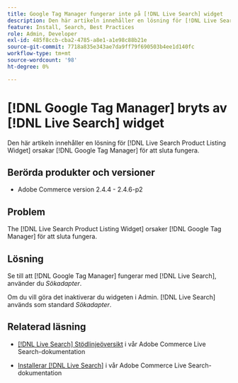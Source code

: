 ```yaml
---
title: Google Tag Manager fungerar inte på [!DNL Live Search] widget
description: Den här artikeln innehåller en lösning för [!DNL Live Search Product Listing Widget] orsakar [!DNL Google Tag Manager] för att sluta fungera.
feature: Install, Search, Best Practices
role: Admin, Developer
exl-id: 485f8ccb-cba2-4785-a8e1-a1e98c88b21e
source-git-commit: 7718a835e343ae7da9ff79f690503b4ee1d140fc
workflow-type: tm+mt
source-wordcount: '98'
ht-degree: 0%

---
```


# [!DNL Google Tag Manager] bryts av [!DNL Live Search] widget

Den här artikeln innehåller en lösning för [!DNL Live Search Product Listing Widget] orsakar [!DNL Google Tag Manager] för att sluta fungera.

## Berörda produkter och versioner

* Adobe Commerce version 2.4.4 - 2.4.6-p2

## Problem

The [!DNL Live Search Product Listing Widget] orsaker [!DNL Google Tag Manager] för att sluta fungera.

## Lösning

Se till att [!DNL Google Tag Manager] fungerar med [!DNL Live Search], använder du *Sökadapter*.

Om du vill göra det inaktiverar du widgeten i Admin. [!DNL Live Search] används som standard *Sökadapter*.

## Relaterad läsning

* [[!DNL Live Search] Stödlinjeöversikt](https://experienceleague.adobe.com/docs/commerce-merchant-services/live-search/guide-overview.html) i vår Adobe Commerce Live Search-dokumentation

* [Installerar [!DNL Live Search]](https://experienceleague.adobe.com/docs/commerce-merchant-services/live-search/onboard/install.html) i vår Adobe Commerce Live Search-dokumentation
